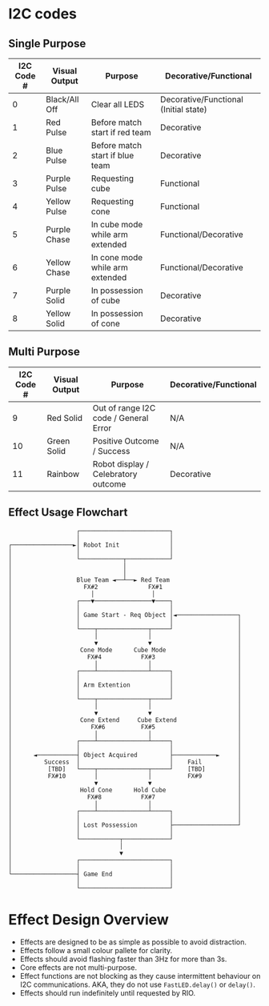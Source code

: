 # I2C codes
## Single Purpose
| I2C Code #  | Visual Output | Purpose | Decorative/Functional |
|---|---|---|---|
| 0 | Black/All Off | Clear all LEDS | Decorative/Functional (Initial state)
| 1 | Red Pulse | Before match start if red team | Decorative
| 2 | Blue Pulse | Before match start if blue team | Decorative
| 3 | Purple Pulse | Requesting cube | Functional
| 4 | Yellow Pulse | Requesting cone | Functional
| 5 | Purple Chase | In cube mode while arm extended | Functional/Decorative
| 6 | Yellow Chase | In cone mode while arm extended | Functional/Decorative
| 7 | Purple Solid | In possession of cube | Decorative
| 8 | Yellow Solid | In possession of cone | Decorative

## Multi Purpose
| I2C Code #  | Visual Output | Purpose | Decorative/Functional |
|---|---|---|---|
| 9 | Red Solid | Out of range I2C code / General Error | N/A
| 10 | Green Solid | Positive Outcome / Success | N/A
| 11 | Rainbow | Robot display / Celebratory outcome | Decorative

## Effect Usage Flowchart
```
                   ┌─────────────────────────┐
                   │                         │
┌─────────────────►│ Robot Init              │
│                  │                         │
│                  └────────────┬────────────┘
│                               │
│                               │
│                  Blue Team ◄──┴──► Red Team
│                    FX#2              FX#1
│                      │                │
│                  ┌───▼────────────────▼────┐
│                  │                         │
│                  │ Game Start - Req Object │◄─────────────────┐
│                  │                         │                  │
│                  └────┬──────────────┬─────┘                  │
│                       │              │                        │
│                       ▼              ▼                        │
│                   Cone Mode      Cube Mode                    │
│                     FX#4           FX#3                       │
│                       │              │                        │
│                  ┌────┴──────────────┴─────┐                  │
│                  │                         │                  │
│                  │ Arm Extention           │                  │
│                  │                         │                  │
│                  └────┬──────────────┬─────┘                  │
│                       │              │                        │
│                       ▼              ▼                        │
│                   Cone Extend     Cube Extend                 │
│                      FX#6          FX#5                       │
│                       │              │                        │
│                  ┌────┴──────────────┴─────┐                  │
│                  │                         │                  │
│      ◄───────────┤ Object Acquired         ├────────────►     │
│         Success  │                         │    Fail          │
│          [TBD]   └────┬──────────────┬─────┘    [TBD]         │
│          FX#10        │              │          FX#9          │
│                       ▼              ▼                        │
│                   Hold Cone      Hold Cube                    │
│                     FX#8           FX#7                       │
│                       │              │                        │
│                  ┌────┴──────────────┴─────┐                  │
│                  │                         │                  │
│                  │ Lost Possession         ├──────────────────┘
│                  │                         │
│                  └───────────┬─────────────┘
│                              │
│                              ▼
│                  ┌─────────────────────────┐
│                  │                         │
└──────────────────┤ Game End                │
                   │                         │
                   └─────────────────────────┘
```

# Effect Design Overview
- Effects are designed to be as simple as possible to avoid distraction.
- Effects follow a small colour pallete for clarity.
- Effects should avoid flashing faster than 3Hz for more than 3s.
- Core effects are not multi-purpose.
- Effect functions are not blocking as they cause intermittent behaviour on I2C communications. AKA, they do not use `FastLED.delay()` or `delay()`.
- Effects should run indefinitely until requested by RIO.